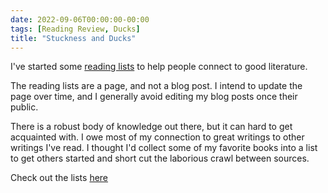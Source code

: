 ```yaml
---
date: 2022-09-06T00:00:00-00:00
tags: [Reading Review, Ducks]
title: "Stuckness and Ducks"
---
```



I've started some [reading lists](../reading-list.md) to help people connect to good literature.
<!--more-->

The reading lists are a page, and not a blog post. I intend to update the page over time, and I generally avoid editing my blog posts once their public.

There is a robust body of knowledge out there, but it can hard to get acquainted with. I owe most of my connection to great writings to
other writings I've read. I thought I'd collect some of my favorite books into a list to get others started and short cut the laborious crawl between sources.

Check out the lists [here](../reading-list.md)